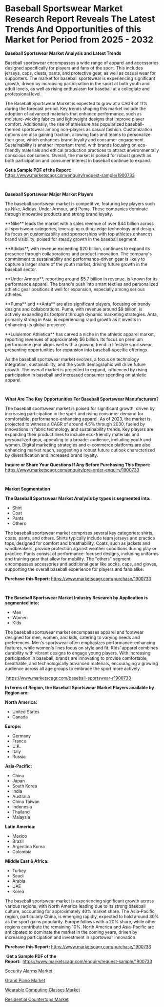 <p><h1>Baseball Sportswear Market Research Report Reveals The Latest Trends And Opportunities of this Market for Period from 2025 - 2032</h1></p><p><strong>Baseball Sportswear Market Analysis and Latest Trends</strong></p>
<p><p>Baseball sportswear encompasses a wide range of apparel and accessories designed specifically for players and fans of the sport. This includes jerseys, caps, cleats, pants, and protective gear, as well as casual wear for supporters. The market for baseball sportswear is experiencing significant growth, driven by increasing participation in the sport at both youth and adult levels, as well as rising enthusiasm for baseball at a collegiate and professional level.</p><p>The Baseball Sportswear Market is expected to grow at a CAGR of 11% during the forecast period. Key trends shaping this market include the adoption of advanced materials that enhance performance, such as moisture-wicking fabrics and lightweight designs that improve player comfort. Additionally, the rise of athleisure has popularized baseball-themed sportswear among non-players as casual fashion. Customization options are also gaining traction, allowing fans and teams to personalize their gear, which enhances brand loyalty and consumer engagement. Sustainability is another important trend, with brands focusing on eco-friendly materials and ethical production practices to attract environmentally conscious consumers. Overall, the market is poised for robust growth as both participation and consumer interest in baseball continue to expand.</p></p>
<p><strong>Get a Sample PDF of the Report:&nbsp;</strong> <a href="https://www.marketscagr.com/enquiry/request-sample/1900733?utm_campaign=2194&utm_medium=2&utm_source=Github&utm_content=ia&utm_term=05042025&utm_id=baseball-sportswear">https://www.marketscagr.com/enquiry/request-sample/1900733</a></p>
<p>&nbsp;</p>
<p><strong>Baseball Sportswear Major Market Players</strong></p>
<p><p>The baseball sportswear market is competitive, featuring key players such as Nike, Adidas, Under Armour, and Puma. These companies dominate through innovative products and strong brand loyalty. </p><p>**Nike** leads the market with a sales revenue of over $44 billion across all sportswear categories, leveraging cutting-edge technology and design. Its focus on customizability and sponsorships with top athletes enhances brand visibility, poised for steady growth in the baseball segment.</p><p>**Adidas**, with revenue exceeding $20 billion, continues to expand its presence through collaborations and product innovation. The company's commitment to sustainability and performance-driven gear is likely to capture a larger share of the youth market, driving future growth in the baseball sector.</p><p>**Under Armour**, reporting around $5.7 billion in revenue, is known for its performance apparel. The brand's push into smart textiles and personalized athletic gear positions it well for expansion, especially among serious athletes. </p><p>**Puma** and **Anta** are also significant players, focusing on trendy designs and collaborations. Puma, with revenue around $9 billion, is actively expanding its footprint through dynamic marketing strategies. Anta, primarily strong in Asia, is experiencing rapid growth as it invests in enhancing its global presence.</p><p>**Lululemon Athletica** has carved a niche in the athletic apparel market, reporting revenues of approximately $6 billion. Its focus on premium performance gear aligns well with a growing trend in lifestyle sportswear, presenting opportunities for expansion into baseball-specific offerings.</p><p>As the baseball sportswear market evolves, a focus on technology integration, sustainability, and the youth demographic will drive future growth. The overall market is projected to expand, influenced by rising participation in baseball and increased consumer spending on athletic apparel.</p></p>
<p>&nbsp;</p>
<p><strong>What Are The Key Opportunities For Baseball Sportswear Manufacturers?</strong></p>
<p><p>The baseball sportswear market is poised for significant growth, driven by increasing participation in the sport and rising consumer demand for comfortable, performance-enhancing apparel. As of 2023, the market is projected to witness a CAGR of around 4.5% through 2030, fueled by innovations in fabric technology and sustainability trends. Key players are expanding their product lines to include eco-friendly materials and personalized gear, appealing to a broader audience, including youth and women. Digital marketing strategies and e-commerce platforms are also enhancing market reach, suggesting a robust future outlook characterized by diversification and increased brand loyalty.</p></p>
<p><strong>Inquire or Share Your Questions If Any Before Purchasing This Report:</strong> <a href="https://www.marketscagr.com/enquiry/pre-order-enquiry/1900733?utm_campaign=2194&utm_medium=2&utm_source=Github&utm_content=ia&utm_term=05042025&utm_id=baseball-sportswear">https://www.marketscagr.com/enquiry/pre-order-enquiry/1900733</a></p>
<p>&nbsp;</p>
<p><strong>Market Segmentation</strong></p>
<p><strong>The Baseball Sportswear Market Analysis by types is segmented into:</strong></p>
<p><ul><li>Shirt</li><li>Coat</li><li>Pants</li><li>Others</li></ul></p>
<p><p>The baseball sportswear market comprises several key categories: shirts, coats, pants, and others. Shirts typically include team jerseys and practice tops, designed for comfort and breathability. Coats, such as jackets and windbreakers, provide protection against weather conditions during play or practice. Pants consist of performance-focused designs, including uniforms and training gear that allow for mobility. The "others" segment encompasses accessories and additional gear like socks, caps, and gloves, supporting the overall baseball experience for players and fans alike.</p></p>
<p><strong>Purchase this Report:&nbsp;</strong><a href="https://www.marketscagr.com/purchase/1900733?utm_campaign=2194&utm_medium=2&utm_source=Github&utm_content=ia&utm_term=05042025&utm_id=baseball-sportswear">https://www.marketscagr.com/purchase/1900733</a></p>
<p>&nbsp;</p>
<p><strong>The Baseball Sportswear Market Industry Research by Application is segmented into:</strong></p>
<p><ul><li>Men</li><li>Women</li><li>Kids</li></ul></p>
<p><p>The baseball sportswear market encompasses apparel and footwear designed for men, women, and kids, catering to varying needs and preferences. Men's sportswear often emphasizes performance-enhancing features, while women's lines focus on style and fit. Kids’ apparel combines durability with vibrant designs to engage young players. With increasing participation in baseball, brands are innovating to provide comfortable, breathable, and technologically advanced materials, encouraging a growing audience across all age groups to embrace the sport more actively.</p></p>
<p><a href="https://www.marketscagr.com/baseball-sportswear-r1900733?utm_campaign=2194&utm_medium=2&utm_source=Github&utm_content=ia&utm_term=05042025&utm_id=baseball-sportswear">&nbsp;https://www.marketscagr.com/baseball-sportswear-r1900733</a></p>
<p><strong>In terms of Region, the Baseball Sportswear Market Players available by Region are:</strong></p>
<p>
    <p> <strong> North America: </strong>
        <ul>
            <li>United States</li>
            <li>Canada</li>
        </ul>
        </p> 
    <p> <strong> Europe: </strong>
        <ul>
            <li>Germany</li>
            <li>France</li>
            <li>U.K.</li>
            <li>Italy</li>
            <li>Russia</li>
        </ul>
        </p> 
    <p> <strong> Asia-Pacific: </strong>
        <ul>
            <li>China</li>
            <li>Japan</li>
            <li>South Korea</li>
            <li>India</li>
            <li>Australia</li>
            <li>China Taiwan</li>
            <li>Indonesia</li>
            <li>Thailand</li>
            <li>Malaysia</li>
        </ul>
        </p> 
    <p> <strong> Latin America: </strong>
        <ul>
            <li>Mexico</li>
            <li>Brazil</li>
            <li>Argentina Korea</li>
            <li>Colombia</li>
        </ul>
        </p> 
    <p> <strong> Middle East & Africa: </strong>
        <ul>
            <li>Turkey</li>
            <li>Saudi</li>
            <li>Arabia</li>
            <li>UAE</li>
            <li>Korea</li>
        </ul>
    </p>
    </p>
<p><p>The baseball sportswear market is experiencing significant growth across various regions, with North America leading due to its strong baseball culture, accounting for approximately 40% market share. The Asia-Pacific region, particularly China, is emerging rapidly, expected to hold around 30% as the sport gains popularity. Europe follows with a 20% share, while other regions contribute the remaining 10%. North America and Asia-Pacific are anticipated to dominate the market in the coming years, driven by increasing participation and investment in sportswear innovation.</p></p>
<p><strong>Purchase this Report: </strong><a href="https://www.marketscagr.com/purchase/1900733?utm_campaign=2194&utm_medium=2&utm_source=Github&utm_content=ia&utm_term=05042025&utm_id=baseball-sportswear">https://www.marketscagr.com/purchase/1900733</a></p>
<p>&nbsp;<strong>Get a Sample PDF of the Report:&nbsp;&nbsp;</strong><a href="https://www.marketscagr.com/enquiry/request-sample/1900733?utm_campaign=2194&utm_medium=2&utm_source=Github&utm_content=ia&utm_term=05042025&utm_id=baseball-sportswear">https://www.marketscagr.com/enquiry/request-sample/1900733</a></p>
<p><strong></strong></p>
<p><p><a href="https://github.com/ChiragRp1/Market-Research-Report-List-7/blob/main/security-alarms-market.md?utm_campaign=2194&utm_medium=2&utm_source=Github&utm_content=ia&utm_term=05042025&utm_id=baseball-sportswear">Security Alarms Market</a></p><p><a href="https://github.com/smarzkathyb6/Market-Research-Report-List-1/blob/main/grand-piano-market.md?utm_campaign=2194&utm_medium=2&utm_source=Github&utm_content=ia&utm_term=05042025&utm_id=baseball-sportswear">Grand Piano Market</a></p><p><a href="https://github.com/gukenneth26571/Market-Research-Report-List-1/blob/main/wearable-computing-glasses-market.md?utm_campaign=2194&utm_medium=2&utm_source=Github&utm_content=ia&utm_term=05042025&utm_id=baseball-sportswear">Wearable Computing Glasses Market</a></p><p><a href="https://github.com/goickpache1m/Market-Research-Report-List-1/blob/main/residential-countertops-market.md?utm_campaign=2194&utm_medium=2&utm_source=Github&utm_content=ia&utm_term=05042025&utm_id=baseball-sportswear">Residential Countertops Market</a></p></p>